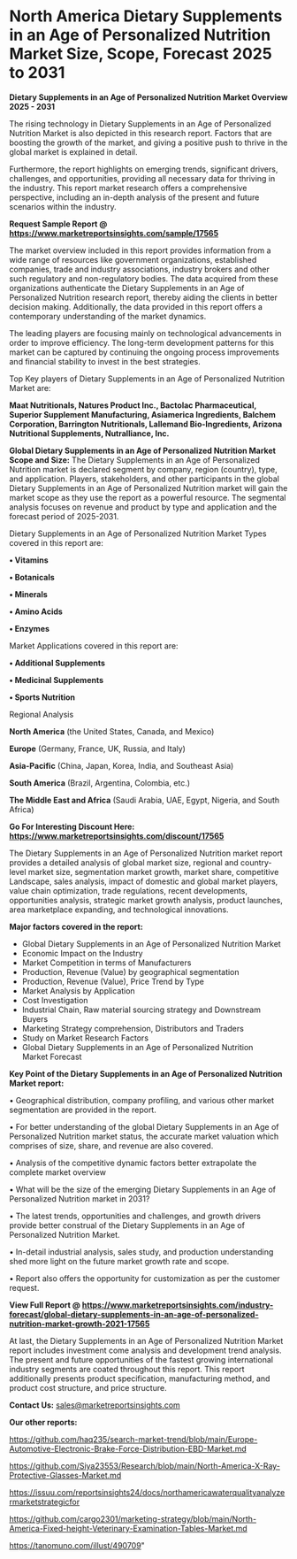 # North America Dietary Supplements in an Age of Personalized Nutrition Market Size, Scope, Forecast 2025 to 2031

<Strong> Dietary Supplements in an Age of Personalized Nutrition Market Overview 2025 - 2031</strong>

The rising technology in Dietary Supplements in an Age of Personalized Nutrition Market is also depicted in this research report. Factors that are boosting the growth of the market, and giving a positive push to thrive in the global market is explained in detail.

Furthermore, the report highlights on emerging trends, significant drivers, challenges, and opportunities, providing all necessary data for thriving in the industry. This report market research offers a comprehensive perspective, including an in-depth analysis of the present and future scenarios within the industry.

<strong>Request Sample Report @ <a href=https://www.marketreportsinsights.com/sample/17565>https://www.marketreportsinsights.com/sample/17565</a></strong>

The market overview included in this report provides information from a wide range of resources like government organizations, established companies, trade and industry associations, industry brokers and other such regulatory and non-regulatory bodies. The data acquired from these organizations authenticate the Dietary Supplements in an Age of Personalized Nutrition research report, thereby aiding the clients in better decision making. Additionally, the data provided in this report offers a contemporary understanding of the market dynamics.

The leading players are focusing mainly on technological advancements in order to improve efficiency. The long-term development patterns for this market can be captured by continuing the ongoing process improvements and financial stability to invest in the best strategies.

Top Key players of Dietary Supplements in an Age of Personalized Nutrition Market are:

<strong>Maat Nutritionals, Natures Product Inc., Bactolac Pharmaceutical, Superior Supplement Manufacturing, Asiamerica Ingredients, Balchem Corporation, Barrington Nutritionals, Lallemand Bio-Ingredients, Arizona Nutritional Supplements, Nutralliance, Inc.</strong>

<strong><b>Global Dietary Supplements in an Age of Personalized Nutrition Market Scope and Size:</b></strong>
The Dietary Supplements in an Age of Personalized Nutrition market is declared segment by company, region (country), type, and application. Players, stakeholders, and other participants in the global Dietary Supplements in an Age of Personalized Nutrition market will gain the market scope as they use the report as a powerful resource. The segmental analysis focuses on revenue and product by type and application and the forecast period of 2025-2031.

Dietary Supplements in an Age of Personalized Nutrition Market Types covered in this report are:

<strong>• Vitamins

• Botanicals

• Minerals

• Amino Acids

• Enzymes</strong>

Market Applications covered in this report are:

<strong>• Additional Supplements

• Medicinal Supplements

• Sports Nutrition</strong> 

Regional Analysis

<strong>North America</strong> (the United States, Canada, and Mexico)

<strong>Europe</strong> (Germany, France, UK, Russia, and Italy)

<strong>Asia-Pacific</strong> (China, Japan, Korea, India, and Southeast Asia)

<strong>South America</strong> (Brazil, Argentina, Colombia, etc.)

<strong>The Middle East and Africa</strong> (Saudi Arabia, UAE, Egypt, Nigeria, and South Africa)

<strong>Go For Interesting Discount Here: <a href=https://www.marketreportsinsights.com/discount/17565>https://www.marketreportsinsights.com/discount/17565</a></strong>

The Dietary Supplements in an Age of Personalized Nutrition market report provides a detailed analysis of global market size, regional and country-level market size, segmentation market growth, market share, competitive Landscape, sales analysis, impact of domestic and global market players, value chain optimization, trade regulations, recent developments, opportunities analysis, strategic market growth analysis, product launches, area marketplace expanding, and technological innovations.

<strong><b>Major factors covered in the report:</b></strong>
<ul>
  <li>Global Dietary Supplements in an Age of Personalized Nutrition Market </li>
  <li>Economic Impact on the Industry</li>
  <li>Market Competition in terms of Manufacturers</li>
  <li>Production, Revenue (Value) by geographical segmentation</li>
  <li>Production, Revenue (Value), Price Trend by Type</li>
  <li>Market Analysis by Application</li>
  <li>Cost Investigation</li>
  <li>Industrial Chain, Raw material sourcing strategy and Downstream Buyers</li>
  <li>Marketing Strategy comprehension, Distributors and Traders</li>
  <li>Study on Market Research Factors</li>
  <li>Global Dietary Supplements in an Age of Personalized Nutrition Market Forecast</li>
</ul>

<strong><b>Key Point of the Dietary Supplements in an Age of Personalized Nutrition Market report:</b></strong>

• Geographical distribution, company profiling, and various other market segmentation are provided in the report.

• For better understanding of the global Dietary Supplements in an Age of Personalized Nutrition market status, the accurate market valuation which comprises of size, share, and revenue are also covered.

• Analysis of the competitive dynamic factors better extrapolate the complete market overview

• What will be the size of the emerging Dietary Supplements in an Age of Personalized Nutrition market in 2031?

• The latest trends, opportunities and challenges, and growth drivers provide better construal of the Dietary Supplements in an Age of Personalized Nutrition Market.

• In-detail industrial analysis, sales study, and production understanding shed more light on the future market growth rate and scope.

• Report also offers the opportunity for customization as per the customer request.

<strong><b>View Full Report @ <a href=https://www.marketreportsinsights.com/industry-forecast/global-dietary-supplements-in-an-age-of-personalized-nutrition-market-growth-2021-17565>https://www.marketreportsinsights.com/industry-forecast/global-dietary-supplements-in-an-age-of-personalized-nutrition-market-growth-2021-17565</a></b></strong>


At last, the Dietary Supplements in an Age of Personalized Nutrition Market report includes investment come analysis and development trend analysis. The present and future opportunities of the fastest growing international industry segments are coated throughout this report. This report additionally presents product specification, manufacturing method, and product cost structure, and price structure.

<strong>Contact Us:</strong>
sales@marketreportsinsights.com

<strong>Our other reports:</strong>

<a href=https://github.com/haq235/search-market-trend/blob/main/Europe-Automotive-Electronic-Brake-Force-Distribution-EBD-Market.md>https://github.com/haq235/search-market-trend/blob/main/Europe-Automotive-Electronic-Brake-Force-Distribution-EBD-Market.md</a>

<a href=https://github.com/Siya23553/Research/blob/main/North-America-X-Ray-Protective-Glasses-Market.md>https://github.com/Siya23553/Research/blob/main/North-America-X-Ray-Protective-Glasses-Market.md</a>

<a href=https://issuu.com/reportsinsights24/docs/northamericawaterqualityanalyzermarketstrategicfor>https://issuu.com/reportsinsights24/docs/northamericawaterqualityanalyzermarketstrategicfor</a>

<a href=https://github.com/cargo2301/marketing-strategy/blob/main/North-America-Fixed-height-Veterinary-Examination-Tables-Market.md>https://github.com/cargo2301/marketing-strategy/blob/main/North-America-Fixed-height-Veterinary-Examination-Tables-Market.md</a>

<a href=https://tanomuno.com/illust/490709>https://tanomuno.com/illust/490709</a>"

